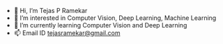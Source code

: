 - 👋 Hi, I’m Tejas P Ramekar
- 👀 I’m interested in Computer Vision, Deep Learning, Machine Learning
- 🌱 I’m currently learning Computer Vision and Deep Learning
- 📫 Email ID tejasramekar@gmail.com

<!---
wasdac9/wasdac9 is a ✨ special ✨ repository because its `README.md` (this file) appears on your GitHub profile.
You can click the Preview link to take a look at your changes.
--->
